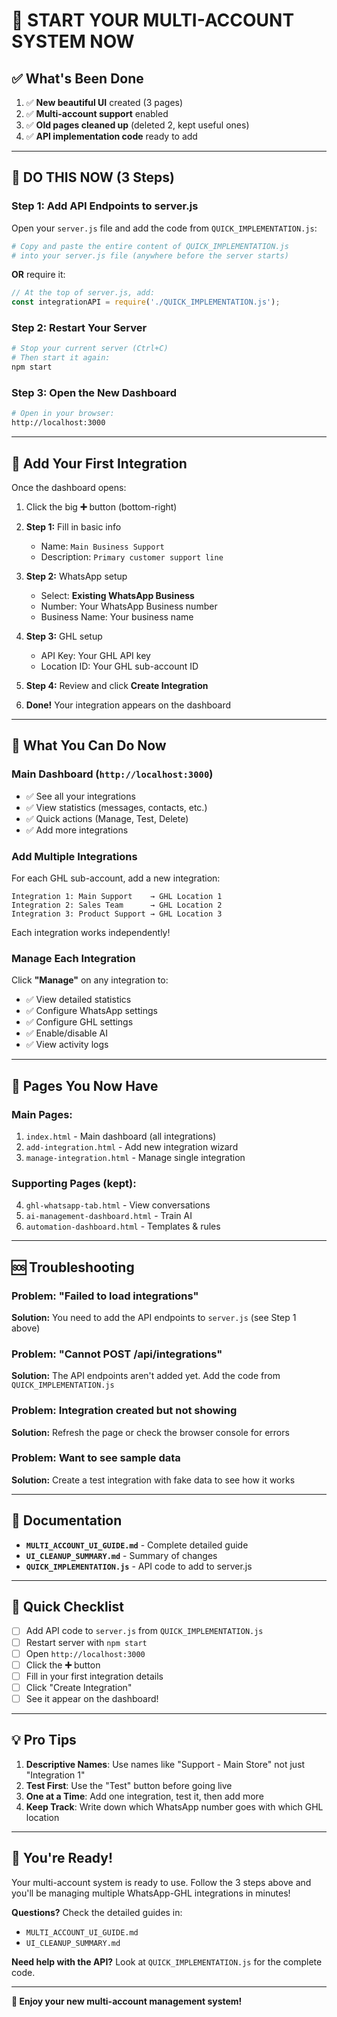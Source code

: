 # 🚀 START YOUR MULTI-ACCOUNT SYSTEM NOW

## ✅ What's Been Done

1. ✅ **New beautiful UI** created (3 pages)
2. ✅ **Multi-account support** enabled
3. ✅ **Old pages cleaned up** (deleted 2, kept useful ones)
4. ✅ **API implementation code** ready to add

---

## 🎯 DO THIS NOW (3 Steps)

### **Step 1: Add API Endpoints to server.js**

Open your `server.js` file and add the code from `QUICK_IMPLEMENTATION.js`:

```bash
# Copy and paste the entire content of QUICK_IMPLEMENTATION.js
# into your server.js file (anywhere before the server starts)
```

**OR** require it:

```javascript
// At the top of server.js, add:
const integrationAPI = require('./QUICK_IMPLEMENTATION.js');
```

### **Step 2: Restart Your Server**

```bash
# Stop your current server (Ctrl+C)
# Then start it again:
npm start
```

### **Step 3: Open the New Dashboard**

```bash
# Open in your browser:
http://localhost:3000
```

---

## 📝 Add Your First Integration

Once the dashboard opens:

1. Click the big **➕** button (bottom-right)

2. **Step 1:** Fill in basic info
   - Name: `Main Business Support`
   - Description: `Primary customer support line`

3. **Step 2:** WhatsApp setup
   - Select: **Existing WhatsApp Business**
   - Number: Your WhatsApp Business number
   - Business Name: Your business name

4. **Step 3:** GHL setup
   - API Key: Your GHL API key
   - Location ID: Your GHL sub-account ID

5. **Step 4:** Review and click **Create Integration**

6. **Done!** Your integration appears on the dashboard

---

## 🎉 What You Can Do Now

### **Main Dashboard** (`http://localhost:3000`)
- ✅ See all your integrations
- ✅ View statistics (messages, contacts, etc.)
- ✅ Quick actions (Manage, Test, Delete)
- ✅ Add more integrations

### **Add Multiple Integrations**

For each GHL sub-account, add a new integration:

```
Integration 1: Main Support    → GHL Location 1
Integration 2: Sales Team      → GHL Location 2
Integration 3: Product Support → GHL Location 3
```

Each integration works independently!

### **Manage Each Integration**

Click **"Manage"** on any integration to:
- ✅ View detailed statistics
- ✅ Configure WhatsApp settings
- ✅ Configure GHL settings
- ✅ Enable/disable AI
- ✅ View activity logs

---

## 📂 Pages You Now Have

### **Main Pages:**
1. `index.html` - Main dashboard (all integrations)
2. `add-integration.html` - Add new integration wizard
3. `manage-integration.html` - Manage single integration

### **Supporting Pages (kept):**
4. `ghl-whatsapp-tab.html` - View conversations
5. `ai-management-dashboard.html` - Train AI
6. `automation-dashboard.html` - Templates & rules

---

## 🆘 Troubleshooting

### **Problem: "Failed to load integrations"**
**Solution:** You need to add the API endpoints to `server.js` (see Step 1 above)

### **Problem: "Cannot POST /api/integrations"**
**Solution:** The API endpoints aren't added yet. Add the code from `QUICK_IMPLEMENTATION.js`

### **Problem: Integration created but not showing**
**Solution:** Refresh the page or check the browser console for errors

### **Problem: Want to see sample data**
**Solution:** Create a test integration with fake data to see how it works

---

## 📖 Documentation

- **`MULTI_ACCOUNT_UI_GUIDE.md`** - Complete detailed guide
- **`UI_CLEANUP_SUMMARY.md`** - Summary of changes
- **`QUICK_IMPLEMENTATION.js`** - API code to add to server.js

---

## 🎯 Quick Checklist

- [ ] Add API code to `server.js` from `QUICK_IMPLEMENTATION.js`
- [ ] Restart server with `npm start`
- [ ] Open `http://localhost:3000`
- [ ] Click the **➕** button
- [ ] Fill in your first integration details
- [ ] Click "Create Integration"
- [ ] See it appear on the dashboard!

---

## 💡 Pro Tips

1. **Descriptive Names**: Use names like "Support - Main Store" not just "Integration 1"
2. **Test First**: Use the "Test" button before going live
3. **One at a Time**: Add one integration, test it, then add more
4. **Keep Track**: Write down which WhatsApp number goes with which GHL location

---

## 🚀 You're Ready!

Your multi-account system is ready to use. Follow the 3 steps above and you'll be managing multiple WhatsApp-GHL integrations in minutes!

**Questions?** Check the detailed guides in:
- `MULTI_ACCOUNT_UI_GUIDE.md`
- `UI_CLEANUP_SUMMARY.md`

**Need help with the API?** Look at `QUICK_IMPLEMENTATION.js` for the complete code.

---

**🎉 Enjoy your new multi-account management system!**

